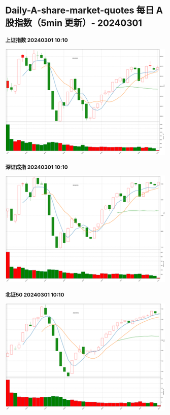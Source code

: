 
# Daily-A-share-market-quotes 每日 A 股指数（5min 更新）- 20240301

### 上证指数 20240301 10:10
![](./fig/2024/3/20240301-sh000001.png)

### 深证成指 20240301 10:10
![](./fig/2024/3/20240301-sz399001.png)

### 北证50 20240301 10:10
![](./fig/2024/3/20240301-bj899050.png)
